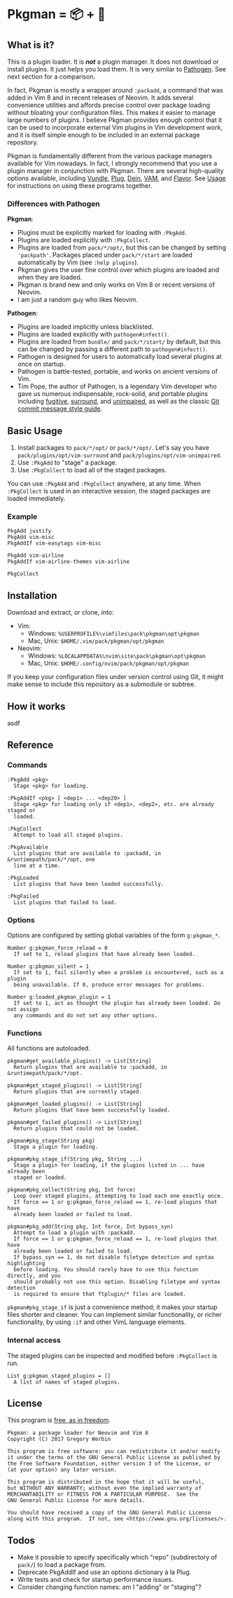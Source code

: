 Pkgman = 📦 + 👨 
================

## What is it?

This is a plugin loader. It is **_not_** a plugin manager. It does not download
or install plugins. It just helps you load them. It is very similar to
[Pathogen](https://github.com/tpope/vim-pathogen). See next section for a
comparison.

In fact, Pkgman is mostly a wrapper around `:packadd`, a command that was added
in Vim 8 and in recent releases of Neovim. It adds several convenience
utilities and affords precise control over package loading without bloating your
configuration files. This makes it easier to manage large numbers of plugins.
I believe Pkgman provides enough control that it can be used to incorporate
external Vim plugins in Vim development work, and it is itself simple
enough to be included in an external package repository.

Pkgman is fundamentally different from the various package managers available
for Vim nowadays. In fact, I strongly recommend that you use a plugin manager in
conjunction with Pkgman. There are several high-quality options available,
including [Vundle](https://github.com/VundleVim/Vundle.vim),
[Plug](https://github.com/junegunn/vim-plug),
[Dein](https://github.com/Shougo/dein.vim),
[VAM](https://github.com/MarcWeber/vim-addon-manager), and
[Flavor](https://relishapp.com/kana/vim-flavor). See [Usage](#usage) for
instructions on using these programs together.

### Differences with Pathogen

**Pkgman**:
- Plugins must be explicitly marked for loading with `:PkgAdd`.
- Plugins are loaded explicitly with `:PkgCollect`.
- Plugins are loaded from `pack/*/opt/`, but this can be changed by setting
  `'packpath'`. Packages placed under `pack/*/start` are loaded automatically by
  Vim (see `:help plugins`).
- Pkgman gives the user fine control over which plugins are loaded and when they
  are loaded.
- Pkgman is brand new and only works on Vim 8 or recent versions of Neovim.
- I am just a random guy who likes Neovim.

**Pathogen**:
- Plugins are loaded implicitly unless blacklisted.
- Plugins are loaded explicitly with `pathogen#infect()`.
- Plugins are loaded from `bundle/` and `pack/*/start/` by default, but this
  can be changed by passing a different path to `pathogen#infect()`.
- Pathogen is designed for users to automatically load several plugins at once
  on startup.
- Pathogen is battle-tested, portable, and works on ancient versions of Vim.
- Tim Pope, the author of Pathogen, is a legendary Vim developer who gave us
  numerous indispensable, rock-solid, and portable plugins including
  [fugitive](https://github.com/tpope/vim-fugitive),
  [surround](https://github.com/tpope/vim-surround), and
  [unimpaired](https://github.com/tpope/vim-unimpaired), as well as the
  classic [Git commit message style guide](http://tbaggery.com/2008/04/19/a-note-about-git-commit-messages.html).


## Basic Usage

1. Install packages to `pack/*/opt/` or `pack/*/opt/`. Let's say you have
   `pack/plugins/opt/vim-surround` and `pack/plugins/opt/vim-unimpaired`.
2. Use `:PkgAdd` to "stage" a package.
3. Use `:PkgCollect` to load all of the staged packages.

You can use `:PkgAdd` and `:PkgCollect` anywhere, at any time. When
`:PkgCollect` is used in an interactive session, the staged packages are loaded
immediately.

### Example

```vim
PkgAdd justify
PkgAdd vim-misc
PkgAddIf vim-easytags vim-misc

PkgAdd vim-airline
PkgAddIf vim-airline-themes vim-airline

PkgCollect
```

## Installation

Download and extract, or clone, into:

- Vim:
  - Windows: `%USERPROFILE%\vimfiles\pack\pkgman\opt\pkgman`
  - Mac, Unix: `$HOME/.vim/pack/pkgman/opt/pkgman`
- Neovim:
  - Windows: `%LOCALAPPDATA%\nvim\site\pack\pkgman\opt\pkgman`
  - Mac, Unix: `$HOME/.config/nvim/pack/pkgman/opt/pkgman`

If you keep your configuration files under version control using Git, it might
make sense to include this repository as a submodule or subtree.


## How it works

asdf


## Reference

### Commands

```
:PkgAdd <pkg>
  Stage <pkg> for loading.

:PkgAddIf <pkg> [ <dep1> ... <dep20> ]
  Stage <pkg> for loading only if <dep1>, <dep2>, etc. are already staged or
  loaded.

:PkgCollect
  Attempt to load all staged plugins.

:PkgAvailable
  List plugins that are available to :packadd, in &runtimepath/pack/*/opt, one
  line at a time.

:PkgLoaded
  List plugins that have been loaded successfully.

:PkgFailed
  List plugins that failed to load.
```

### Options

Options are configured by setting global variables of the form `g:pkgman_*`.

```
Number g:pkgman_force_reload = 0
  If set to 1, reload plugins that have already been loaded.

Number g:pkgman_silent = 1
  If set to 1, fail silently when a problem is encountered, such as a plugin
  being unavailable. If 0, produce error messages for problems.

Number g:loaded_pkgman_plugin = 1
  If set to 1, act as thought the plugin has already been loaded. Do not assign
  any commands and do not set any other options.
```

### Functions

All functions are autoloaded.

```
pkgman#get_available_plugins() -> List[String]
  Return plugins that are available to :packadd, in &runtimepath/pack/*/opt.

pkgman#get_staged_plugins() -> List[String]
  Return plugins that are currently staged.

pkgman#get_loaded_plugins() -> List[String]
  Return plugins that have been successfully loaded.

pkgman#get_failed_plugins() -> List[String]
  Return plugins that could not be loaded.

pkgman#pkg_stage(String pkg)
  Stage a plugin for loading.

pkgman#pkg_stage_if(String pkg, String ...)
  Stage a plugin for loading, if the plugins listed in ... have already been
  staged or loaded.

pkgman#pkg_collect(String pkg, Int force)
  Loop over staged plugins, attempting to load each one exactly once.
  If force == 1 or g:pkgman_force_reload == 1, re-load plugins that have
  already been loaded or failed to load.

pkgman#pkg_add(String pkg, Int force, Int bypass_syn)
  Attempt to load a plugin with :packadd.
  If force == 1 or g:pkgman_force_reload == 1, re-load plugins that have
  already been loaded or failed to load.
  If bypass_syn == 1, do not disable filetype detection and syntax highlighting
  before loading. You should rarely have to use this function directly, and you
  should probably not use this option. Disabling filetype and syntax detection
  is required to ensure that ftplugin/* files are loaded.
```

`pkgman#pkg_stage_if` is just a convenience method; it makes your startup files
shorter and cleaner. You can implement similar functionality, or richer
functionality, by using `:if` and other VimL language elements.

### Internal access

The staged plugins can be inspected and modified before `:PkgCollect` is run.

```
List g:pkgman_staged_plugins = []
  A list of names of staged plugins.
```

## License

This program is [free, as in freedom](https://www.gnu.org/licenses/quick-guide-gplv3.html).

    Pkgman: a package loader for Neovim and Vim 8
    Copyright (C) 2017 Gregory Werbin

    This program is free software: you can redistribute it and/or modify
    it under the terms of the GNU General Public License as published by
    the Free Software Foundation, either version 3 of the License, or
    (at your option) any later version.
    
    This program is distributed in the hope that it will be useful,
    but WITHOUT ANY WARRANTY; without even the implied warranty of
    MERCHANTABILITY or FITNESS FOR A PARTICULAR PURPOSE.  See the
    GNU General Public License for more details.

    You should have received a copy of the GNU General Public License
    along with this program.  If not, see <https://www.gnu.org/licenses/>.

<script src="https://widget.battleforthenet.com/widget.js" async></script>

## Todos

- Make it possible to specify specifically which "repo" (subdirectory of
  `pack/`) to load a package from.
- Deprecate PkgAddIf and use an options dictionary à la Plug.
- Write tests and check for startup performance issues.
- Consider changing function names: am I "adding" or "staging"?
